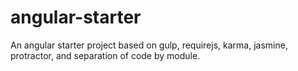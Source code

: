 angular-starter
===============

An angular starter project based on gulp, requirejs, karma, jasmine, protractor, and separation of code by module.
